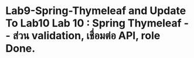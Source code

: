 # Lab9-Spring-Thymeleaf and Update To Lab10 Lab 10 : Spring Thymeleaf -- ส่วน validation, เชื่อมต่อ API, role Done.
